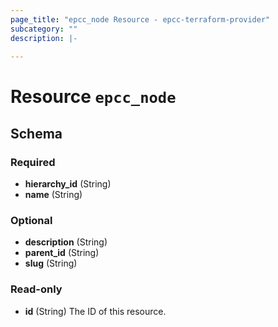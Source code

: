 ```yaml
---
page_title: "epcc_node Resource - epcc-terraform-provider"
subcategory: ""
description: |-
  
---
```


# Resource `epcc_node`





## Schema

### Required

- **hierarchy_id** (String)
- **name** (String)

### Optional

- **description** (String)
- **parent_id** (String)
- **slug** (String)

### Read-only

- **id** (String) The ID of this resource.


